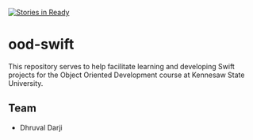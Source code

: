 [![Stories in Ready](https://badge.waffle.io/dhruvaldarji/ood-swift.png?label=ready&title=Ready)](https://waffle.io/dhruvaldarji/ood-swift)
# ood-swift
This repository serves to help facilitate learning and developing Swift projects for the Object Oriented Development course at Kennesaw State University.

## Team
* Dhruval Darji
